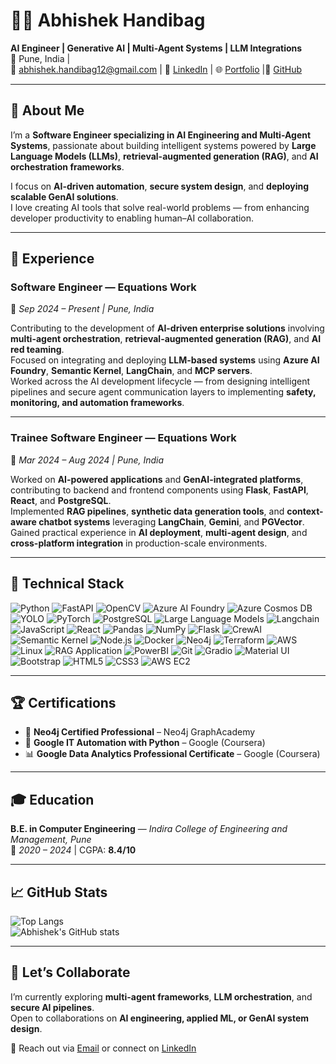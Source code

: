 # 👨‍💻 Abhishek Handibag

**AI Engineer | Generative AI | Multi-Agent Systems | LLM Integrations**  
📍 Pune, India | <br>
📧 [abhishek.handibag12@gmail.com](mailto:abhishek.handibag12@gmail.com)  | 💼 [LinkedIn](https://linkedin.com/in/abhishek-handibag)  | 🌐 [Portfolio](https://me.deepquerry.com)  |🧭 [GitHub](https://github.com/Abhishek-Handibag)

---

## 🚀 About Me  

I’m a **Software Engineer specializing in AI Engineering and Multi-Agent Systems**, passionate about building intelligent systems powered by **Large Language Models (LLMs)**, **retrieval-augmented generation (RAG)**, and **AI orchestration frameworks**.  

I focus on **AI-driven automation**, **secure system design**, and **deploying scalable GenAI solutions**.  
I love creating AI tools that solve real-world problems — from enhancing developer productivity to enabling human–AI collaboration.

---

## 💼 Experience   

### **Software Engineer — Equations Work**  
📅 *Sep 2024 – Present | Pune, India*  

Contributing to the development of **AI-driven enterprise solutions** involving **multi-agent orchestration**, **retrieval-augmented generation (RAG)**, and **AI red teaming**.  
Focused on integrating and deploying **LLM-based systems** using **Azure AI Foundry**, **Semantic Kernel**, **LangChain**, and **MCP servers**.  
Worked across the AI development lifecycle — from designing intelligent pipelines and secure agent communication layers to implementing **safety, monitoring, and automation frameworks**.  

---

### **Trainee Software Engineer — Equations Work**  
📅 *Mar 2024 – Aug 2024 | Pune, India*  

Worked on **AI-powered applications** and **GenAI-integrated platforms**, contributing to backend and frontend components using **Flask**, **FastAPI**, **React**, and **PostgreSQL**.  
Implemented **RAG pipelines**, **synthetic data generation tools**, and **context-aware chatbot systems** leveraging **LangChain**, **Gemini**, and **PGVector**.  
Gained practical experience in **AI deployment**, **multi-agent design**, and **cross-platform integration** in production-scale environments.

---

## 🧠 Technical Stack  

![Python](https://img.shields.io/badge/Python-3776AB?style=for-the-badge&logo=python&logoColor=white)
![FastAPI](https://img.shields.io/badge/FastAPI-009688?style=for-the-badge&logo=fastapi&logoColor=white)
![OpenCV](https://img.shields.io/badge/OpenCV-5C3EE8?style=for-the-badge&logo=opencv&logoColor=white)
![Azure AI Foundry](https://img.shields.io/badge/Azure%20AI%20Foundry-0078D4?style=for-the-badge&logo=microsoftazure&logoColor=white)
![Azure Cosmos DB](https://img.shields.io/badge/Azure%20Cosmos%20DB-0062AD?style=for-the-badge&logo=azure-cosmos-db&logoColor=white)
![YOLO](https://img.shields.io/badge/YOLO-FF1493?style=for-the-badge&logo=github&logoColor=white)
![PyTorch](https://img.shields.io/badge/PyTorch-EE4C2C?style=for-the-badge&logo=pytorch&logoColor=white)
![PostgreSQL](https://img.shields.io/badge/PostgreSQL-336791?style=for-the-badge&logo=postgresql&logoColor=white)
![Large Language Models](https://img.shields.io/badge/LLM-00BFFF?style=for-the-badge&logo=openai&logoColor=white)
![Langchain](https://img.shields.io/badge/Langchain-4B8BBE?style=for-the-badge&logo=langchain&logoColor=white)
![JavaScript](https://img.shields.io/badge/JavaScript-F7DF1E?style=for-the-badge&logo=javascript&logoColor=black)
![React](https://img.shields.io/badge/React-61DAFB?style=for-the-badge&logo=react&logoColor=black)
![Pandas](https://img.shields.io/badge/Pandas-150458?style=for-the-badge&logo=pandas&logoColor=white)
![NumPy](https://img.shields.io/badge/NumPy-013243?style=for-the-badge&logo=numpy&logoColor=white)
![Flask](https://img.shields.io/badge/Flask-000000?style=for-the-badge&logo=flask&logoColor=white)
![CrewAI](https://img.shields.io/badge/CrewAI-FF5A50?style=for-the-badge&logo=crewai&logoColor=white)
![Semantic Kernel](https://img.shields.io/badge/Semantic%20Kernel-0078D4?style=for-the-badge&logo=microsoft&logoColor=white)
![Node.js](https://img.shields.io/badge/Node.js-339933?style=for-the-badge&logo=nodedotjs&logoColor=white)
![Docker](https://img.shields.io/badge/Docker-2496ED?style=for-the-badge&logo=docker&logoColor=white)
![Neo4j](https://img.shields.io/badge/Neo4j-018BFF?style=for-the-badge&logo=neo4j&logoColor=white)
![Terraform](https://img.shields.io/badge/Terraform-7B42BC?style=for-the-badge&logo=terraform&logoColor=white)
![AWS](https://img.shields.io/badge/AWS-232F3E?style=for-the-badge&logo=amazon-aws&logoColor=white)
![Linux](https://img.shields.io/badge/Linux-FCC624?style=for-the-badge&logo=linux&logoColor=black)
![RAG Application](https://img.shields.io/badge/RAG--Application-FF6F00?style=for-the-badge&logo=readme&logoColor=white)
![PowerBI](https://img.shields.io/badge/PowerBI-F2C811?style=for-the-badge&logo=power-bi&logoColor=black)
![Git](https://img.shields.io/badge/Git-F05032?style=for-the-badge&logo=git&logoColor=white)
![Gradio](https://img.shields.io/badge/Gradio-20B2AA?style=for-the-badge&logo=gradio&logoColor=white)
![Material UI](https://img.shields.io/badge/Material--UI-0081CB?style=for-the-badge&logo=mui&logoColor=white)
![Bootstrap](https://img.shields.io/badge/Bootstrap-7952B3?style=for-the-badge&logo=bootstrap&logoColor=white)
![HTML5](https://img.shields.io/badge/HTML5-E34F26?style=for-the-badge&logo=html5&logoColor=white)
![CSS3](https://img.shields.io/badge/CSS3-1572B6?style=for-the-badge&logo=css3&logoColor=white)
![AWS EC2](https://img.shields.io/badge/AWS--EC2-232F3E?style=for-the-badge&logo=amazon-aws&logoColor=white)


---


## 🏆 Certifications  

- 🧩 **Neo4j Certified Professional** – Neo4j GraphAcademy  
- 🐍 **Google IT Automation with Python** – Google (Coursera)  
- 📊 **Google Data Analytics Professional Certificate** – Google (Coursera)

---

## 🎓 Education  

**B.E. in Computer Engineering** — *Indira College of Engineering and Management, Pune*  
📅 *2020 – 2024* | CGPA: **8.4/10**

---

## 📈 GitHub Stats  

![Top Langs](https://github-readme-stats.vercel.app/api/top-langs/?username=Abhishek-Handibag&layout=compact&theme=tokyonight)  
![Abhishek's GitHub stats](https://github-readme-stats.vercel.app/api?username=Abhishek-Handibag&show_icons=true&theme=tokyonight)

---

## 💬 Let’s Collaborate  

I’m currently exploring **multi-agent frameworks**, **LLM orchestration**, and **secure AI pipelines**.  
Open to collaborations on **AI engineering, applied ML, or GenAI system design**.

📩 Reach out via [Email](mailto:abhishek.handibag12@gmail.com) or connect on [LinkedIn](https://linkedin.com/in/abhishek-handibag)

